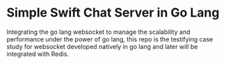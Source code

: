 # Simple Swift Chat Server in Go Lang

Integrating the go lang websocket to manage the scalability and performance under the power of go lang,
this repo is the testifying case study for websocket developed natively in go lang and later will be
integrated with Redis.
